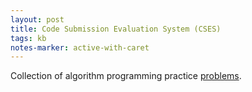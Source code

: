 ```yaml
---
layout: post
title: Code Submission Evaluation System (CSES)
tags: kb
notes-marker: active-with-caret
---
```

Collection of algorithm programming practice [problems](https://cses.fi/problemset/list/).